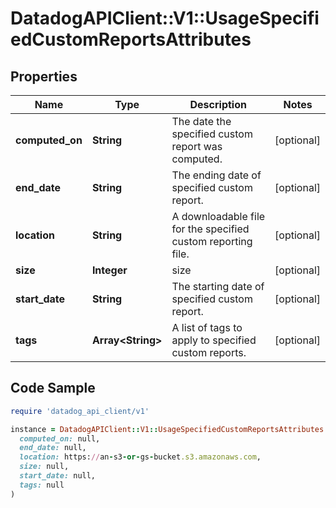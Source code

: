 # DatadogAPIClient::V1::UsageSpecifiedCustomReportsAttributes

## Properties

| Name | Type | Description | Notes |
| ---- | ---- | ----------- | ----- |
| **computed_on** | **String** | The date the specified custom report was computed. | [optional] |
| **end_date** | **String** | The ending date of specified custom report. | [optional] |
| **location** | **String** | A downloadable file for the specified custom reporting file. | [optional] |
| **size** | **Integer** | size | [optional] |
| **start_date** | **String** | The starting date of specified custom report. | [optional] |
| **tags** | **Array&lt;String&gt;** | A list of tags to apply to specified custom reports. | [optional] |

## Code Sample

```ruby
require 'datadog_api_client/v1'

instance = DatadogAPIClient::V1::UsageSpecifiedCustomReportsAttributes.new(
  computed_on: null,
  end_date: null,
  location: https://an-s3-or-gs-bucket.s3.amazonaws.com,
  size: null,
  start_date: null,
  tags: null
)
```

